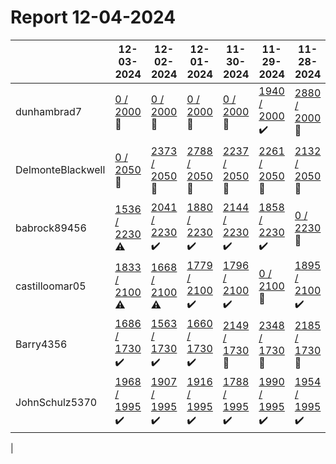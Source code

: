 # Report 12-04-2024
| | 12-03-2024 | 12-02-2024 | 12-01-2024 | 11-30-2024 | 11-29-2024 | 11-28-2024 | 11-27-2024 |
| --- | --- | --- | --- | --- | --- | --- | --- |
| dunhambrad7 | [0 / 2000](https://www.myfitnesspal.com/food/diary/dunhambrad7?date=2024-12-03) :no_entry_sign: | [0 / 2000](https://www.myfitnesspal.com/food/diary/dunhambrad7?date=2024-12-02) :no_entry_sign: | [0 / 2000](https://www.myfitnesspal.com/food/diary/dunhambrad7?date=2024-12-01) :no_entry_sign: | [0 / 2000](https://www.myfitnesspal.com/food/diary/dunhambrad7?date=2024-11-30) :no_entry_sign: | [1940 / 2000](https://www.myfitnesspal.com/food/diary/dunhambrad7?date=2024-11-29) :heavy_check_mark: | [2880 / 2000](https://www.myfitnesspal.com/food/diary/dunhambrad7?date=2024-11-28) :no_entry_sign: | [446 / 2000](https://www.myfitnesspal.com/food/diary/dunhambrad7?date=2024-11-27) :warning: |
| DelmonteBlackwell | [0 / 2050](https://www.myfitnesspal.com/food/diary/DelmonteBlackwell?date=2024-12-03) :no_entry_sign: | [2373 / 2050](https://www.myfitnesspal.com/food/diary/DelmonteBlackwell?date=2024-12-02) :no_entry_sign: | [2788 / 2050](https://www.myfitnesspal.com/food/diary/DelmonteBlackwell?date=2024-12-01) :no_entry_sign: | [2237 / 2050](https://www.myfitnesspal.com/food/diary/DelmonteBlackwell?date=2024-11-30) :no_entry_sign: | [2261 / 2050](https://www.myfitnesspal.com/food/diary/DelmonteBlackwell?date=2024-11-29) :no_entry_sign: | [2132 / 2050](https://www.myfitnesspal.com/food/diary/DelmonteBlackwell?date=2024-11-28) :no_entry_sign: | [2001 / 2050](https://www.myfitnesspal.com/food/diary/DelmonteBlackwell?date=2024-11-27) :heavy_check_mark: |
| babrock89456 | [1536 / 2230](https://www.myfitnesspal.com/food/diary/babrock89456?date=2024-12-03) :warning: | [2041 / 2230](https://www.myfitnesspal.com/food/diary/babrock89456?date=2024-12-02) :heavy_check_mark: | [1880 / 2230](https://www.myfitnesspal.com/food/diary/babrock89456?date=2024-12-01) :heavy_check_mark: | [2144 / 2230](https://www.myfitnesspal.com/food/diary/babrock89456?date=2024-11-30) :heavy_check_mark: | [1858 / 2230](https://www.myfitnesspal.com/food/diary/babrock89456?date=2024-11-29) :heavy_check_mark: | [0 / 2230](https://www.myfitnesspal.com/food/diary/babrock89456?date=2024-11-28) :no_entry_sign: | [2220 / 2230](https://www.myfitnesspal.com/food/diary/babrock89456?date=2024-11-27) :heavy_check_mark: |
| castilloomar05 | [1833 / 2100](https://www.myfitnesspal.com/food/diary/castilloomar05?date=2024-12-03) :warning: | [1668 / 2100](https://www.myfitnesspal.com/food/diary/castilloomar05?date=2024-12-02) :warning: | [1779 / 2100](https://www.myfitnesspal.com/food/diary/castilloomar05?date=2024-12-01) :heavy_check_mark: | [1796 / 2100](https://www.myfitnesspal.com/food/diary/castilloomar05?date=2024-11-30) :heavy_check_mark: | [0 / 2100](https://www.myfitnesspal.com/food/diary/castilloomar05?date=2024-11-29) :no_entry_sign: | [1895 / 2100](https://www.myfitnesspal.com/food/diary/castilloomar05?date=2024-11-28) :heavy_check_mark: | [2052 / 2100](https://www.myfitnesspal.com/food/diary/castilloomar05?date=2024-11-27) :heavy_check_mark: |
| Barry4356 | [1686 / 1730](https://www.myfitnesspal.com/food/diary/Barry4356?date=2024-12-03) :heavy_check_mark: | [1563 / 1730](https://www.myfitnesspal.com/food/diary/Barry4356?date=2024-12-02) :heavy_check_mark: | [1660 / 1730](https://www.myfitnesspal.com/food/diary/Barry4356?date=2024-12-01) :heavy_check_mark: | [2149 / 1730](https://www.myfitnesspal.com/food/diary/Barry4356?date=2024-11-30) :no_entry_sign: | [2348 / 1730](https://www.myfitnesspal.com/food/diary/Barry4356?date=2024-11-29) :no_entry_sign: | [2185 / 1730](https://www.myfitnesspal.com/food/diary/Barry4356?date=2024-11-28) :no_entry_sign: | [2721 / 1730](https://www.myfitnesspal.com/food/diary/Barry4356?date=2024-11-27) :no_entry_sign: |
| JohnSchulz5370 | [1968 / 1995](https://www.myfitnesspal.com/food/diary/JohnSchulz5370?date=2024-12-03) :heavy_check_mark: | [1907 / 1995](https://www.myfitnesspal.com/food/diary/JohnSchulz5370?date=2024-12-02) :heavy_check_mark: | [1916 / 1995](https://www.myfitnesspal.com/food/diary/JohnSchulz5370?date=2024-12-01) :heavy_check_mark: | [1788 / 1995](https://www.myfitnesspal.com/food/diary/JohnSchulz5370?date=2024-11-30) :heavy_check_mark: | [1990 / 1995](https://www.myfitnesspal.com/food/diary/JohnSchulz5370?date=2024-11-29) :heavy_check_mark: | [1954 / 1995](https://www.myfitnesspal.com/food/diary/JohnSchulz5370?date=2024-11-28) :heavy_check_mark: | [1775 / 1990](https://www.myfitnesspal.com/food/diary/JohnSchulz5370?date=2024-11-27) :heavy_check_mark: |
|